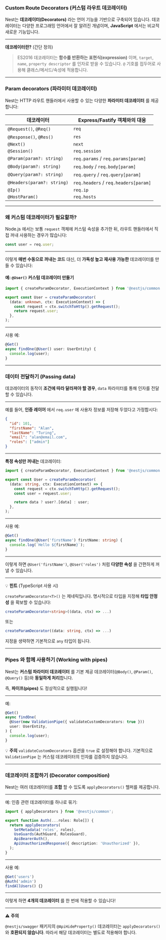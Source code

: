 ### Custom Route Decorators (커스텀 라우트 데코레이터)

Nest는 **데코레이터(Decorators)** 라는 언어 기능을 기반으로 구축되어 있습니다.
데코레이터는 다양한 프로그래밍 언어에서 잘 알려진 개념이며,
**JavaScript** 에서는 비교적 새로운 기능입니다.

---

**데코레이터란?** (간단 정의)

> ES2016 데코레이터는 **함수를 반환하는 표현식(expression)** 이며,
> `target`, `name`, `property descriptor` 를 인자로 받을 수 있습니다.
> `@` 기호를 접두어로 사용해 클래스/메서드/속성에 적용합니다.

---

### Param decorators (파라미터 데코레이터)

Nest는 HTTP 라우트 핸들러에서 사용할 수 있는 다양한 **파라미터 데코레이터** 를 제공합니다:

| 데코레이터                      | Express/Fastify 객체와의 대응              |
| -------------------------- | ------------------------------------ |
| `@Request()`, `@Req()`     | `req`                                |
| `@Response()`, `@Res()`    | `res`                                |
| `@Next()`                  | `next`                               |
| `@Session()`               | `req.session`                        |
| `@Param(param?: string)`   | `req.params` / `req.params[param]`   |
| `@Body(param?: string)`    | `req.body` / `req.body[param]`       |
| `@Query(param?: string)`   | `req.query` / `req.query[param]`     |
| `@Headers(param?: string)` | `req.headers` / `req.headers[param]` |
| `@Ip()`                    | `req.ip`                             |
| `@HostParam()`             | `req.hosts`                          |

---

### 왜 커스텀 데코레이터가 필요할까?

Node.js 에서는 보통 `request` 객체에 커스텀 속성을 추가한 뒤,
라우트 핸들러에서 직접 꺼내 사용하는 경우가 많습니다:

```typescript
const user = req.user;
```

---

이렇게 **매번 수동으로 꺼내는 코드** 대신,
더 **가독성 높고 재사용 가능한** 데코레이터를 만들 수 있습니다:

#### 예: `@User()` 커스텀 데코레이터 만들기

```typescript
import { createParamDecorator, ExecutionContext } from '@nestjs/common';

export const User = createParamDecorator(
  (data: unknown, ctx: ExecutionContext) => {
    const request = ctx.switchToHttp().getRequest();
    return request.user;
  },
);
```

---

사용 예:

```typescript
@Get()
async findOne(@User() user: UserEntity) {
  console.log(user);
}
```

---

### 데이터 전달하기 (Passing data)

데코레이터의 동작이 **조건에 따라 달라져야 할 경우**,
`data` 파라미터를 통해 인자를 전달할 수 있습니다.

---

예를 들어, **인증 레이어** 에서 `req.user` 에 사용자 정보를 저장해 두었다고 가정합시다:

```json
{
  "id": 101,
  "firstName": "Alan",
  "lastName": "Turing",
  "email": "alan@email.com",
  "roles": ["admin"]
}
```

---

**특정 속성만 꺼내는** 데코레이터:

```typescript
import { createParamDecorator, ExecutionContext } from '@nestjs/common';

export const User = createParamDecorator(
  (data: string, ctx: ExecutionContext) => {
    const request = ctx.switchToHttp().getRequest();
    const user = request.user;

    return data ? user?.[data] : user;
  },
);
```

---

사용 예:

```typescript
@Get()
async findOne(@User('firstName') firstName: string) {
  console.log(`Hello ${firstName}`);
}
```

---

이렇게 하면 `@User('firstName')`, `@User('roles')` 처럼
**다양한 속성** 을 간편하게 꺼낼 수 있습니다.

---

💡 **힌트** (TypeScript 사용 시)

`createParamDecorator<T>()` 는 제네릭입니다.
명시적으로 타입을 지정해 **타입 안정성** 을 확보할 수 있습니다:

```typescript
createParamDecorator<string>((data, ctx) => ...)
```

또는

```typescript
createParamDecorator((data: string, ctx) => ...)
```

지정을 생략하면 기본적으로 `any` 타입이 됩니다.

---

### Pipes 와 함께 사용하기 (Working with pipes)

Nest는 **커스텀 파라미터 데코레이터** 를
기본 제공 데코레이터(`@Body()`, `@Param()`, `@Query()` 등)와 **동일하게 처리**합니다.

즉, **파이프(pipes)** 도 정상적으로 실행됩니다!

---

예:

```typescript
@Get()
async findOne(
  @User(new ValidationPipe({ validateCustomDecorators: true }))
  user: UserEntity,
) {
  console.log(user);
}
```

💡 **주의**
`validateCustomDecorators` 옵션을 `true` 로 설정해야 합니다.
기본적으로 `ValidationPipe` 는 커스텀 데코레이터의 인자를 검증하지 않습니다.

---

### 데코레이터 조합하기 (Decorator composition)

Nest는 여러 데코레이터를 **조합** 할 수 있도록 `applyDecorators()` 헬퍼를 제공합니다.

---

예: 인증 관련 데코레이터를 하나로 묶기:

```typescript
import { applyDecorators } from '@nestjs/common';

export function Auth(...roles: Role[]) {
  return applyDecorators(
    SetMetadata('roles', roles),
    UseGuards(AuthGuard, RolesGuard),
    ApiBearerAuth(),
    ApiUnauthorizedResponse({ description: 'Unauthorized' }),
  );
}
```

---

사용 예:

```typescript
@Get('users')
@Auth('admin')
findAllUsers() {}
```

---

이렇게 하면 **4개의 데코레이터** 를 한 번에 적용할 수 있습니다!

---

⚠️ **주의**

`@nestjs/swagger` 패키지의 `@ApiHideProperty()` 데코레이터는
`applyDecorators()` 와 **호환되지 않습니다**.
따라서 해당 데코레이터는 별도로 적용해야 합니다.